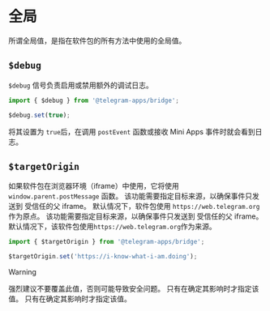 # 全局

所谓全局值，是指在软件包的所有方法中使用的全局值。

## `$debug`

`$debug` 信号负责启用或禁用额外的调试日志。

```typescript
import { $debug } from '@telegram-apps/bridge';

$debug.set(true);
```

将其设置为 `true`后，在调用 `postEvent` 函数或接收
Mini Apps 事件时就会看到日志。

## `$targetOrigin`

如果软件包在浏览器环境（iframe）中使用，它将使用 `window.parent.postMessage`
函数。 该功能需要指定目标来源，以确保事件只发送到
受信任的父 iframe。 默认情况下，软件包使用 `https://web.telegram.org` 作为原点。 该功能需要指定目标来源，以确保事件只发送到
受信任的父 iframe。 默认情况下，该软件包使用`https://web.telegram.org`作为来源。

```typescript
import { $targetOrigin } from '@telegram-apps/bridge';

$targetOrigin.set('https://i-know-what-i-am.doing');
```

> [!WARNING]
> 强烈建议不要覆盖此值，否则可能导致安全问题。
> 只有在确定其影响时才指定该值。
> 只有在确定其影响时才指定该值。
